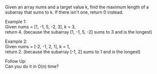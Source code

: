 
Given an array nums and a target value k, find the maximum length of a subarray that sums to k. If there isn't one, return 0 instead.

Example 1:  
Given nums = [1, -1, 5, -2, 3], k = 3,  
return 4. (because the subarray [1, -1, 5, -2] sums to 3 and is the longest)  

Example 2:  
Given nums = [-2, -1, 2, 1], k = 1,  
return 2. (because the subarray [-1, 2] sums to 1 and is the longest)

Follow Up:  
Can you do it in O(n) time?
